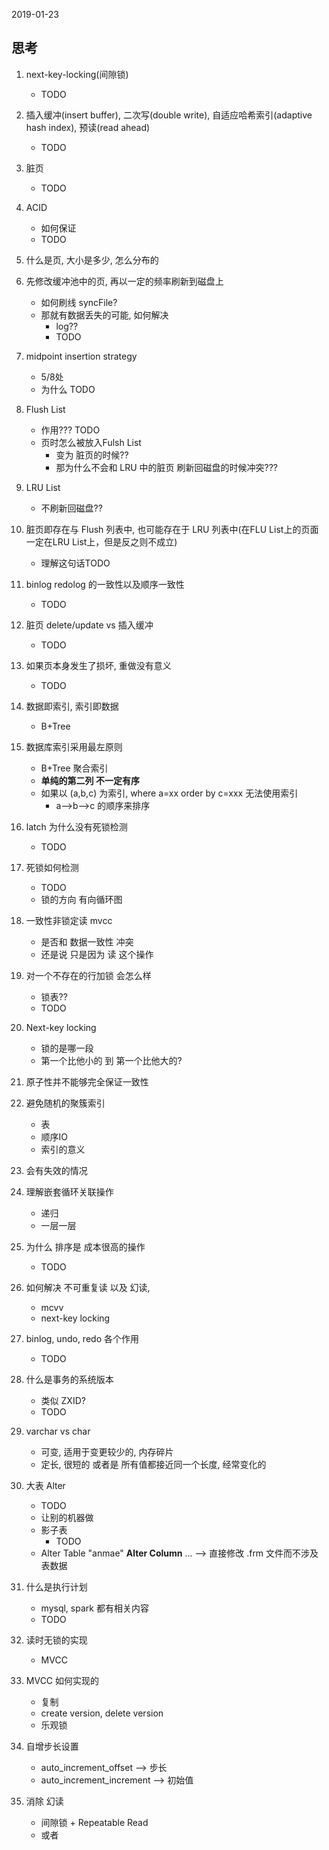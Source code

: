 2019-01-23

## 思考
1. next-key-locking(间隙锁)
    - TODO
2. 插入缓冲(insert buffer), 二次写(double write), 自适应哈希索引(adaptive hash index), 预读(read ahead)
    - TODO
2. 脏页
    - TODO
1. ACID
    - 如何保证
    - TODO
2. 什么是页, 大小是多少, 怎么分布的
2. 先修改缓冲池中的页, 再以一定的频率刷新到磁盘上
    - 如何刷线 syncFile?
    - 那就有数据丢失的可能, 如何解决
        - log??
        - TODO
2. midpoint insertion strategy
    - 5/8处
    - 为什么 TODO
    
3. Flush List
    - 作用??? TODO
    - 页时怎么被放入Fulsh List
        - 变为 脏页的时候??
        - 那为什么不会和 LRU 中的脏页 刷新回磁盘的时候冲突???
1. LRU List
    - 不刷新回磁盘??
1. 脏页即存在与 Flush  列表中, 也可能存在于 LRU 列表中(在FLU List上的页面一定在LRU List上，但是反之则不成立)
    - 理解这句话TODO
2. binlog redolog 的一致性以及顺序一致性
    - TODO
1. 脏页 delete/update vs 插入缓冲
    - TODO
2. 如果页本身发生了损坏, 重做没有意义
    - TODO
2. 数据即索引, 索引即数据
    - B+Tree
1. 数据库索引采用最左原则
    - B+Tree 聚合索引
    - **单纯的第二列 不一定有序**
    - 如果以 (a,b,c) 为索引, where a=xx order by c=xxx 无法使用索引
        - a-->b-->c 的顺序来排序
1. latch 为什么没有死锁检测
    - TODO
1. 死锁如何检测
    - TODO
    - 锁的方向 有向循环图
1. 一致性非锁定读 mvcc
    - 是否和 数据一致性 冲突
    - 还是说 只是因为 读 这个操作
1. 对一个不存在的行加锁 会怎么样
    - 锁表??
    - TODO
1. Next-key locking
    - 锁的是哪一段
    - 第一个比他小的 到 第一个比他大的?
1. 原子性并不能够完全保证一致性

1. 避免随机的聚簇索引
    - 表
    - 顺序IO
    - 索引的意义
2. 会有失效的情况

2. 理解嵌套循环关联操作
    - 递归
    - 一层一层
    
2. 为什么 排序是 成本很高的操作
    - TODO
1. 如何解决 不可重复读 以及 幻读, 
    - mcvv
    - next-key locking
1. binlog, undo, redo 各个作用
    - TODO
1. 什么是事务的系统版本
    - 类似 ZXID?
    - TODO
1. varchar vs char
    - 可变, 适用于变更较少的, 内存碎片
    - 定长, 很短的 或者是 所有值都接近同一个长度, 经常变化的
1. 大表 Alter 
    - TODO
    - 让别的机器做
    - 影子表
        - TODO
    - Alter Table "anmae" **Alter Column** ...  --> 直接修改 .frm 文件而不涉及表数据
1. 什么是执行计划
    - mysql, spark 都有相关内容
    - TODO
1. 读时无锁的实现
    - MVCC
2. MVCC 如何实现的
    - 复制
    - create version, delete version
    - 乐观锁
1. 自增步长设置
    - auto_increment_offset --> 步长
    - auto_increment_increment --> 初始值
1. 消除 幻读
    - 间隙锁 + Repeatable Read
    - 或者 
    
